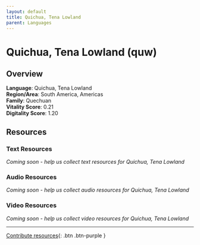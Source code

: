 ```yaml
---
layout: default
title: Quichua, Tena Lowland
parent: Languages
---
```


# Quichua, Tena Lowland (quw)

## Overview

**Language**: Quichua, Tena Lowland  
**Region/Area**: South America, Americas  
**Family**: Quechuan  
**Vitality Score**: 0.21  
**Digitality Score**: 1.20  

## Resources

### Text Resources
*Coming soon - help us collect text resources for Quichua, Tena Lowland*

### Audio Resources
*Coming soon - help us collect audio resources for Quichua, Tena Lowland*

### Video Resources
*Coming soon - help us collect video resources for Quichua, Tena Lowland*

---

[Contribute resources](https://fairtrain.github.io/){: .btn .btn-purple }
